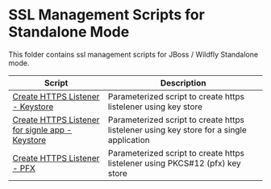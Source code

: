 # SSL Management Scripts for Standalone Mode

This folder contains ssl management scripts for JBoss / Wildfly Standalone mode.


|          Script       |                 Description                      |
|-----------------------|--------------------------------------------------|
|  [Create HTTPS Listener - Keystore](create-keystore-https-listener)    | Parameterized script to create https listelener using key store        |
|  [Create HTTPS Listener for signle app - Keystore](create-keystore-https-listener-app)    | Parameterized script to create https listelener using key store for a single application       |
|  [Create HTTPS Listener - PFX](create-pfx-https-listener)    | Parameterized script to create https listelener using PKCS#12 (pfx) key store        |
